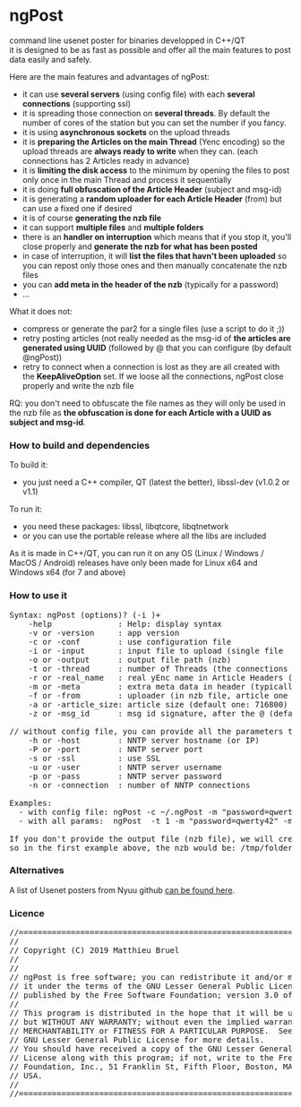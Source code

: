 # ngPost

command line usenet poster for binaries developped in C++/QT</br>
it is designed to be as fast as possible and offer all the main features to post data easily and safely.

Here are the main features and advantages of ngPost:

-   it can use **several servers** (using config file) with each **several connections** (supporting ssl)
-   it is spreading those connection on **several threads**. By default the number of cores of the station but you can set the number if you fancy.
-   it is using **asynchronous sockets** on the upload threads
-   it is **preparing the Articles on the main Thread** (Yenc encoding) so the upload threads are **always ready to write** when they can. (each connections has 2 Articles ready in advance)
-   it is **limiting the disk access** to the minimum by opening the files to post only once in the main Thread and process it sequentially
-   it is doing **full obfuscation of the Article Header** (subject and msg-id)
-   it is generating a **random uploader for each Article Header** (from) but can use a fixed one if desired
-   it is of course **generating the nzb file**
-   it can support **multiple files** and **multiple folders**
-   there is an **handler on interruption** which means that if you stop it, you'll close properly and **generate the nzb for what has been posted**
-   in case of interruption, it will **list the files that havn't been uploaded** so you can repost only those ones and then manually concatenate the nzb files
-   you can **add meta in the header of the nzb** (typically for a password)
-   ...

What it does not:
- compress or generate the par2 for a single files (use a script to do it ;))
- retry posting articles (not really needed as the msg-id of **the articles are generated using UUID** (followed by @<signature> that you can configure (by default @ngPost))
- retry to connect when a connection is lost as they are all created with the **KeepAliveOption** set. If we loose all the connections, ngPost close properly and write the nzb file

RQ: you don't need to obfuscate the file names as they will only be used in the nzb file as **the obfuscation is done for each Article with a UUID as subject and msg-id**.


### How to build and dependencies
To build it:
- you just need a C++ compiler, QT (latest the better), libssl-dev (v1.0.2 or v1.1)

To run it:
- you need these packages: libssl, libqtcore, libqtnetwork
- or you can use the portable release where all the libs are included
 
As it is made in C++/QT, you can run it on any OS (Linux / Windows / MacOS / Android)
releases have only been made for Linux x64 and Windows x64 (for 7 and above)



### How to use it
<pre>
Syntax: ngPost (options)? (-i <file or directory to upload>)+
	-help              : Help: display syntax
	-v or -version     : app version
	-c or -conf        : use configuration file
	-i or -input       : input file to upload (single file
	-o or -output      : output file path (nzb)
	-t or -thread      : number of Threads (the connections will be distributed amongs them)
	-r or -real_name   : real yEnc name in Article Headers (no obfuscation)
	-m or -meta        : extra meta data in header (typically "password=qwerty42")
	-f or -from        : uploader (in nzb file, article one is random)
	-a or -article_size: article size (default one: 716800)
	-z or -msg_id      : msg id signature, after the @ (default one: ngPost)

// without config file, you can provide all the parameters to connect to ONE SINGLE server
	-h or -host        : NNTP server hostname (or IP)
	-P or -port        : NNTP server port
	-s or -ssl         : use SSL
	-u or -user        : NNTP server username
	-p or -pass        : NNTP server password
	-n or -connection  : number of NNTP connections

Examples:
  - with config file: ngPost -c ~/.ngPost -m "password=qwerty42"  -i /tmp/file1 -i /tmp/file2 -i /tmp/folderToPost1 -i /tmp/folderToPost2
  - with all params:  ngPost  -t 1 -m "password=qwerty42" -m "metaKey=someValue" -h news.newshosting.com -P 443 -s -u user -p pass -n 30 -f ngPost@nowhere.com  -g "alt.binaries.test,alt.binaries.misc" -a 64000 -i /tmp/folderToPost -o /tmp/folderToPost.nzb

If you don't provide the output file (nzb file), we will create it in the nzbPath with the name of the last file or folder given in the command line.
so in the first example above, the nzb would be: /tmp/folderToPost2.nzb
</pre>



### Alternatives

A list of Usenet posters from Nyuu github [can be found
here](https://github.com/animetosho/Nyuu/wiki/Usenet-Uploaders).



### Licence
<pre>
//========================================================================
//
// Copyright (C) 2019 Matthieu Bruel <Matthieu.Bruel@gmail.com>
//
//
// ngPost is free software; you can redistribute it and/or modify
// it under the terms of the GNU Lesser General Public License as
// published by the Free Software Foundation; version 3.0 of the License.
//
// This program is distributed in the hope that it will be useful,
// but WITHOUT ANY WARRANTY; without even the implied warranty of
// MERCHANTABILITY or FITNESS FOR A PARTICULAR PURPOSE.  See the
// GNU Lesser General Public License for more details.
// You should have received a copy of the GNU Lesser General Public
// License along with this program; if not, write to the Free Software
// Foundation, Inc., 51 Franklin St, Fifth Floor, Boston, MA  02110-1301,
// USA.
//
//========================================================================
</pre>
